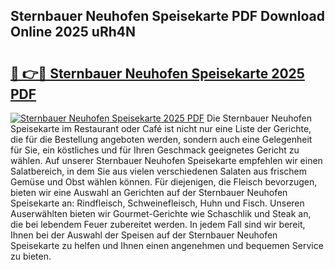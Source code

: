 ## Sternbauer Neuhofen Speisekarte PDF Download Online 2025 uRh4N

# <h2><a href="http://gc8vos.nevu.top/?p=Sternbauer+Neuhofen+Speisekarte">🔗 👉🔴 Sternbauer Neuhofen Speisekarte 2025 PDF</a></h2>

[![Sternbauer Neuhofen Speisekarte 2025 PDF](https://i.imgur.com/dBaPXMq.png)](http://gc8vos.nevu.top/?p=Sternbauer+Neuhofen+Speisekarte)
Die Sternbauer Neuhofen Speisekarte im Restaurant oder Café ist nicht nur eine Liste der Gerichte, die für die Bestellung angeboten werden, sondern auch eine Gelegenheit für Sie, ein köstliches und für Ihren Geschmack geeignetes Gericht zu wählen. Auf unserer Sternbauer Neuhofen Speisekarte empfehlen wir einen Salatbereich, in dem Sie aus vielen verschiedenen Salaten aus frischem Gemüse und Obst wählen können. Für diejenigen, die Fleisch bevorzugen, bieten wir eine Auswahl an Gerichten auf der Sternbauer Neuhofen Speisekarte an: Rindfleisch, Schweinefleisch, Huhn und Fisch. Unseren Auserwählten bieten wir Gourmet-Gerichte wie Schaschlik und Steak an, die bei lebendem Feuer zubereitet werden. In jedem Fall sind wir bereit, Ihnen bei der Auswahl der Speisen auf der Sternbauer Neuhofen Speisekarte zu helfen und Ihnen einen angenehmen und bequemen Service zu bieten.
